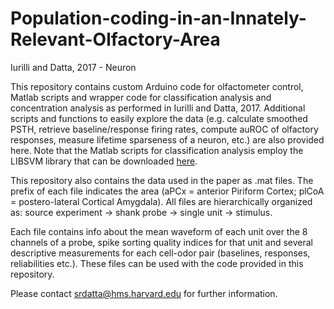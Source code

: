 # Population-coding-in-an-Innately-Relevant-Olfactory-Area
Iurilli and Datta, 2017 - Neuron     

This repository contains custom Arduino code for olfactometer control, Matlab scripts and wrapper code for classification analysis and concentration analysis as performed in Iurilli and Datta, 2017. Additional scripts and functions to easily explore the data (e.g. calculate smoothed PSTH, retrieve baseline/response firing rates, compute auROC of olfactory responses, measure lifetime sparseness of a neuron, etc.) are also provided here.
Note that the Matlab scripts for classification analysis employ the LIBSVM library that can be downloaded [here](http://www.csie.ntu.edu.tw/~cjlin/libsvm/).

This repository also contains the data used in the paper as .mat files. The prefix of each file indicates the area (aPCx = anterior Piriform Cortex; plCoA = postero-lateral Cortical Amygdala). All files are hierarchically organized as: source experiment -> shank probe -> single unit -> stimulus. 

Each file contains info about the mean waveform of each unit over the 8 channels of a probe, spike sorting quality indices for that unit and several descriptive measurements for each cell-odor pair (baselines, responses, reliabilities etc.). These files can be used with the code provided in this repository.

Please contact srdatta@hms.harvard.edu for further information.
